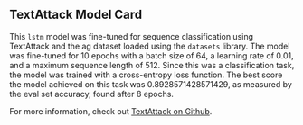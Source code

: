 ## TextAttack Model Card

This `lstm` model was fine-tuned for sequence classification using TextAttack
and the ag dataset loaded using the `datasets` library. The model was fine-tuned
for 10 epochs with a batch size of 64, a learning
rate of 0.01, and a maximum sequence length of 512.
Since this was a classification task, the model was trained with a cross-entropy loss function.
The best score the model achieved on this task was 0.8928571428571429, as measured by the
eval set accuracy, found after 8 epochs.

For more information, check out [TextAttack on Github](https://github.com/QData/TextAttack).
